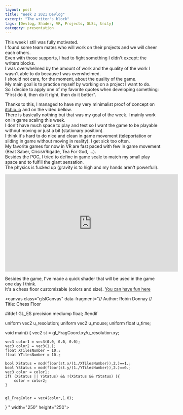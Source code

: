 ```yaml
---
layout: post
title: "Week 2 2021 Devlog"
excerpt: "The writer's block"
tags: [Devlog, Shader, VR, Projects, GLSL, Unity]
category: presentation
---
```


This week I still was fully motivated.  
I found some team mates who will work on their projects and we will cheer each others.  
Even with those supports, I had to fight something I didn't except: the writers blocks.  
I was overwhelmed by the amount of work and the quality of the work I wasn't able to do because I was overwhelmed.  
I should not care, for the moment, about the quality of the game.  
My main goal is to practice myself by working on a project I want to do.  
So I decide to apply one of my favorite quotes when developing something: "First do it, then do it right, then do it better".  
  
  
Thanks to this, I managed to have my very minimalist proof of concept on [itchio.io](https://arosthegame.itch.io/rock-it-for-me) and on the video bellow.  
There is basically nothing but that was my goal of the week. I mainly work on in game scaling this week.  
I don't have much space to play and test so I want the game to be playable without moving or just a bit (stationary position).  
I think it's hard to do nice and clean in game movement (teleportation or sliding in game without moving in reality). I get sick too often.  
My favorite games for now in VR are fast paced with few in game movement (Beat Saber, CrisisVRigade, Tea For God, ...).  
Besides the POC, I tried to define in game scale to match my small play space and to fulfill the giant sensation.  
The physics is fucked up (gravity is to high and my hands aren't powerfull).  
  
<iframe width="560" height="315" src="https://www.youtube.com/embed/VYBl_G_wa-M" frameborder="0" allow="accelerometer; autoplay; clipboard-write; encrypted-media; gyroscope; picture-in-picture" allowfullscreen></iframe>

Besides the game, I've made a quick shader that will be used in the game one day I think.  
It's a chess floor customizable (colors and size). [You can have fun here](https://www.shadertoy.com/view/3tycDD)
<script type="text/javascript" src="https://rawgit.com/patriciogonzalezvivo/glslCanvas/master/dist/GlslCanvas.js"></script>
<canvas class="glslCanvas" data-fragment="// Author: Robin Donnay
// Title: Chess Floor

#ifdef GL_ES
precision mediump float;
#endif

uniform vec2 u_resolution;
uniform vec2 u_mouse;
uniform float u_time;

void main() {
    vec2 st = gl_FragCoord.xy/u_resolution.xy;

    vec3 color1 = vec3(0.0, 0.0, 0.0);
    vec3 color2 = vec3(1.);
    float XTilesNumber = 10.;
    float YTilesNumber = 10.;

    bool XStatus = mod(floor(st.x/(1./XTilesNumber)),2.)==1.;
    bool YStatus = mod(floor(st.y/(1./YTilesNumber)),2.)==0.;
    vec3 color = color1;
    if( (XStatus || YStatus) && !(XStatus && YStatus) ){
        color = color2;
    }
    

    gl_FragColor = vec4(color,1.0);
}
" width="250" height="250"></canvas>